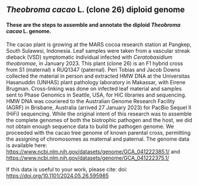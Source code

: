 ## _Theobroma cacao_ L. (clone 26) diploid genome

#### These are the steps to assemble and annotate the diploid _Theobroma cacao_ L. genome.

The cacao plant is growing at the MARS cocoa research station at Pangkep, South Sulawesi, Indonesia. Leaf samples were taken from a  vascular streak dieback (VSD) symptomatic individual infected with _Ceratobasidium theobromae_, in January 2023. This plant (clone 26) is an F1 hybrid cross from S1 (maternal) x RUQ1347 (paternal). Peri Tobias and Jacob Downs collected the material in person and extracted HMW DNA at the Universitas Hasanuddin (UNHAS) plant pathology laboratory in Makassar, with Eirene Brugman. Cross-linking was done on infected leaf material and samples sent to Phase Genomics in Seattle, USA, for HiC libraries and sequencing. HMW DNA was couriered to the Australian Genome Research Facility (AGRF) in Brisbane, Australia (arrived 27 January 2023) for PacBio Sequel II (HiFi) sequencing. While the original intent of this research was to assemble the complete genomes of both the biotrophic pathogen and the host, we did not obtain enough sequence data to build the pathogen genome. We proceeded with the cacao tree genome of known parental cross, permitting the assigning of chromosomes as maternal and paternal. The genome data is available here: https://www.ncbi.nlm.nih.gov/datasets/genome/GCA_041222385.1/ and https://www.ncbi.nlm.nih.gov/datasets/genome/GCA_041222375.1/

If this data is useful to your work, please cite: doi: https://doi.org/10.1101/2024.05.26.595985
